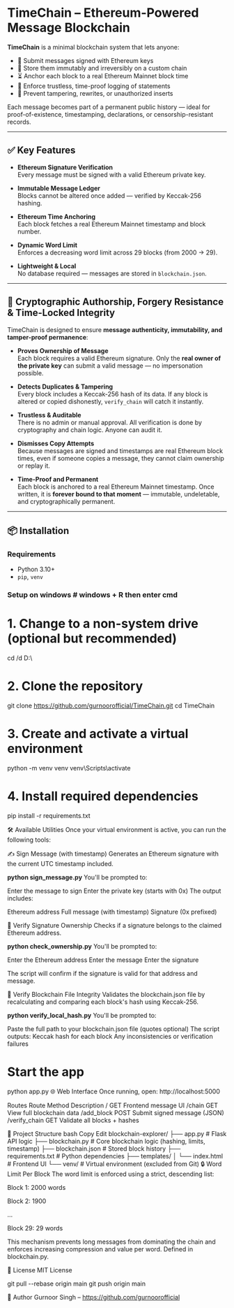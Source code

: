 # TimeChain – Ethereum-Powered Message Blockchain

**TimeChain** is a minimal blockchain system that lets anyone:

- 📝 Submit messages signed with Ethereum keys
- 🔐 Store them immutably and irreversibly on a custom chain
- ⏳ Anchor each block to a real Ethereum Mainnet block time
- 🧾 Enforce trustless, time-proof logging of statements
- 🚫 Prevent tampering, rewrites, or unauthorized inserts

Each message becomes part of a permanent public history — ideal for proof-of-existence, timestamping, declarations, or censorship-resistant records.

---

## ✅ Key Features

- **Ethereum Signature Verification**  
  Every message must be signed with a valid Ethereum private key.

- **Immutable Message Ledger**  
  Blocks cannot be altered once added — verified by Keccak-256 hashing.

- **Ethereum Time Anchoring**  
  Each block fetches a real Ethereum Mainnet timestamp and block number.

- **Dynamic Word Limit**  
  Enforces a decreasing word limit across 29 blocks (from 2000 → 29).

- **Lightweight & Local**  
  No database required — messages are stored in `blockchain.json`.

---

## 🔐 Cryptographic Authorship, Forgery Resistance & Time-Locked Integrity

TimeChain is designed to ensure **message authenticity, immutability, and tamper-proof permanence**:

- **Proves Ownership of Message**  
  Each block requires a valid Ethereum signature. Only the **real owner of the private key** can submit a valid message — no impersonation possible.

- **Detects Duplicates & Tampering**  
  Every block includes a Keccak-256 hash of its data. If any block is altered or copied dishonestly, `verify_chain` will catch it instantly.

- **Trustless & Auditable**  
  There is no admin or manual approval. All verification is done by cryptography and chain logic. Anyone can audit it.

- **Dismisses Copy Attempts**  
  Because messages are signed and timestamps are real Ethereum block times, even if someone copies a message, they cannot claim ownership or replay it.

- **Time-Proof and Permanent**  
  Each block is anchored to a real Ethereum Mainnet timestamp. Once written, it is **forever bound to that moment** — immutable, undeletable, and cryptographically permanent.

---

## 📦 Installation

### Requirements

- Python 3.10+
- `pip`, `venv`

### Setup on windows # windows + R then enter cmd

# 1. Change to a non-system drive (optional but recommended)
cd /d D:\

# 2. Clone the repository
git clone https://github.com/gurnoorofficial/TimeChain.git
cd TimeChain

# 3. Create and activate a virtual environment
python -m venv venv
venv\Scripts\activate

# 4. Install required dependencies
pip install -r requirements.txt

🛠️ Available Utilities
Once your virtual environment is active, you can run the following tools:

✍️ Sign Message (with timestamp)
Generates an Ethereum signature with the current UTC timestamp included.

**python sign_message.py**
You'll be prompted to:

Enter the message to sign
Enter the private key (starts with 0x)
The output includes:

Ethereum address
Full message (with timestamp)
Signature (0x prefixed)

🧾 Verify Signature Ownership
Checks if a signature belongs to the claimed Ethereum address.

**python check_ownership.py**
You'll be prompted to:

Enter the Ethereum address
Enter the message
Enter the signature

The script will confirm if the signature is valid for that address and message.

🔎 Verify Blockchain File Integrity
Validates the blockchain.json file by recalculating and comparing each block's hash using Keccak-256.

**python verify_local_hash.py**
You'll be prompted to:

Paste the full path to your blockchain.json file (quotes optional)
The script outputs:
Keccak hash for each block
Any inconsistencies or verification failures


# Start the app
python app.py
🌐 Web Interface
Once running, open: http://localhost:5000

Routes
Route	Method	Description
/	GET	Frontend message UI
/chain	GET	View full blockchain data
/add_block	POST	Submit signed message (JSON)
/verify_chain	GET	Validate all blocks + hashes

📁 Project Structure
bash
Copy
Edit
blockchain-explorer/
├── app.py                # Flask API logic
├── blockchain.py         # Core blockchain logic (hashing, limits, timestamp)
├── blockchain.json       # Stored block history
├── requirements.txt      # Python dependencies
├── templates/
│   └── index.html        # Frontend UI
└── venv/                 # Virtual environment (excluded from Git)
🔒 Word Limit Per Block
The word limit is enforced using a strict, descending list:

Block 1: 2000 words

Block 2: 1900

…

Block 29: 29 words

This mechanism prevents long messages from dominating the chain and enforces increasing compression and value per word. Defined in blockchain.py.

📜 License
MIT License

git pull --rebase origin main
git push origin main

👤 Author
Gurnoor Singh – https://github.com/gurnoorofficial
